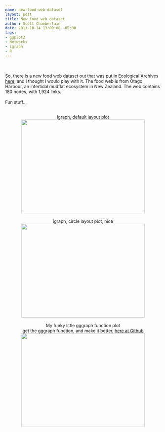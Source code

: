 ```yaml
--- 
name: new-food-web-dataset
layout: post
title: New food web dataset
author: Scott Chamberlain
date: 2011-10-14 13:00:00 -05:00
tags: 
- ggplot2
- Networks
- igraph
- R
---
```

<br /><br />So, there is a new food web dataset out that was put in Ecological Archives <a href="http://www.esapubs.org/Archive/ecol/E092/173/default.htm">here</a>, and I thought I would play with it.  The food web is from Otago Harbour, an intertidal mudflat ecosystem in New Zealand.  The web contains 180 nodes, with 1,924 links. <br /><br />Fun stuff...<br /><br /><div class="separator" style="clear: both; text-align: center;">igraph, default layout plot</div><div class="separator" style="clear: both; text-align: center;"><a href="http://3.bp.blogspot.com/-2lQOoeAqGCM/Tphf9GJI8LI/AAAAAAAAFEA/EPwum7GfwXg/s1600/igraphplot.jpeg" imageanchor="1" style="margin-left: 1em; margin-right: 1em;"><img border="0" height="303" src="http://3.bp.blogspot.com/-2lQOoeAqGCM/Tphf9GJI8LI/AAAAAAAAFEA/EPwum7GfwXg/s400/igraphplot.jpeg" width="400" /></a></div><div class="separator" style="clear: both; text-align: center;"><br /></div><div class="separator" style="clear: both; text-align: center;">igraph, circle layout plot, nice</div><div class="separator" style="clear: both; text-align: center;"><a href="http://1.bp.blogspot.com/--hGl2IwHi4M/TphhJYdBO0I/AAAAAAAAFEI/8GsLuUkbYcM/s1600/igraphcircleplot.jpeg" imageanchor="1" style="margin-left: 1em; margin-right: 1em;"><img border="0" height="303" src="http://1.bp.blogspot.com/--hGl2IwHi4M/TphhJYdBO0I/AAAAAAAAFEI/8GsLuUkbYcM/s400/igraphcircleplot.jpeg" width="400" /></a></div><div class="separator" style="clear: both; text-align: center;"><br /></div><div class="separator" style="clear: both; text-align: center;">My funky little gggraph function plot</div><div class="separator" style="clear: both; text-align: center;">get the gggraph function, and make it better, <a href="https://github.com/SChamberlain/gggraph">here at Github</a></div><div class="separator" style="clear: both; text-align: center;"><a href="http://4.bp.blogspot.com/-MBPHlFaVWos/Tphf82gWUpI/AAAAAAAAFD4/qaxCX4PP-C0/s1600/gggraphplot.jpeg" imageanchor="1" style="margin-left: 1em; margin-right: 1em;"><img border="0" height="303" src="http://4.bp.blogspot.com/-MBPHlFaVWos/Tphf82gWUpI/AAAAAAAAFD4/qaxCX4PP-C0/s400/gggraphplot.jpeg" width="400" /></a></div><div class="separator" style="clear: both; text-align: center;"><br /></div><div class="separator" style="clear: both; text-align: center;"><br /></div><br /><br /><script src="https://gist.github.com/1287545.js?file=newfoodwb.R"></script>
